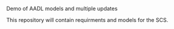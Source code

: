Demo of AADL models and multiple updates

This repository will contain requirments and models for the SCS.
